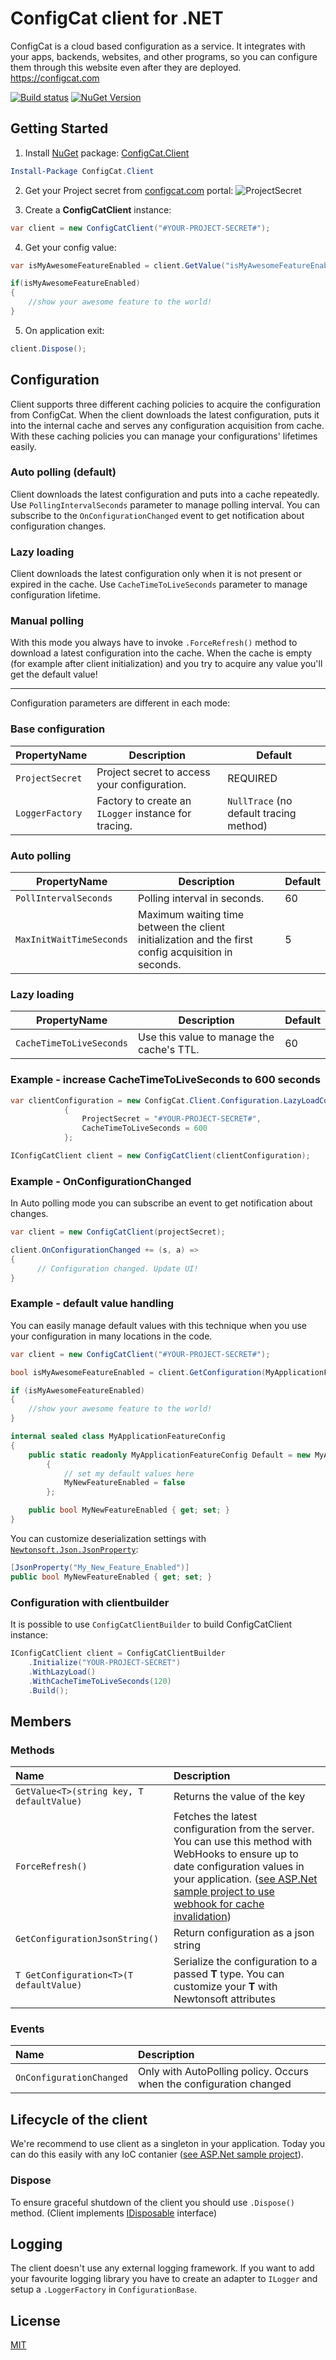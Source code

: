# ConfigCat client for .NET
ConfigCat is a cloud based configuration as a service. It integrates with your apps, backends, websites, and other programs, so you can configure them through this website even after they are deployed.
https://configcat.com  

[![Build status](https://ci.appveyor.com/api/projects/status/lbvu9ttawoioaprg?svg=true)](https://ci.appveyor.com/project/ConfigCat/.net-sdk) [![NuGet Version](https://buildstats.info/nuget/ConfigCat.Client)](https://www.nuget.org/packages/ConfigCat.Client/)
## Getting Started

 1. Install [NuGet](http://docs.nuget.org/docs/start-here/using-the-package-manager-console) package: [ConfigCat.Client](https://www.nuget.org/packages/ConfigCat.Client)
 ```PowerShell
 Install-Package ConfigCat.Client
 ```
 2. Get your Project secret from [configcat.com](https://configcat.com) portal:
![ProjectSecret](https://raw.githubusercontent.com/ConfigCat/.net-sdk/master/media/readme02.png  "ProjectSecret")

 3. Create a **ConfigCatClient** instance:
```c#
var client = new ConfigCatClient("#YOUR-PROJECT-SECRET#");
```
 4. Get your config value:
```c#
var isMyAwesomeFeatureEnabled = client.GetValue("isMyAwesomeFeatureEnabled", false);

if(isMyAwesomeFeatureEnabled)
{
    //show your awesome feature to the world!
}
```
5. On application exit:
``` c#
client.Dispose();
```

## Configuration
Client supports three different caching policies to acquire the configuration from ConfigCat. When the client downloads the latest configuration, puts it into the internal cache and serves any configuration acquisition from cache. With these caching policies you can manage your configurations' lifetimes easily.

### Auto polling (default)
Client downloads the latest configuration and puts into a cache repeatedly. Use ```PollingIntervalSeconds``` parameter to manage polling interval.
You can subscribe to the ```OnConfigurationChanged``` event to get notification about configuration changes. 

### Lazy loading
Client downloads the latest configuration only when it is not present or expired in the cache. Use ```CacheTimeToLiveSeconds``` parameter to manage configuration lifetime.

### Manual polling
With this mode you always have to invoke ```.ForceRefresh()``` method to download a latest configuration into the cache. When the cache is empty (for example after client initialization) and you try to acquire any value you'll get the default value!

---

Configuration parameters are different in each mode:
### Base configuration
| PropertyName        | Description           | Default  |
| --- | --- | --- |
| ```ProjectSecret```      | Project secret to access your configuration.  | REQUIRED |
| ```LoggerFactory``` | Factory to create an `ILogger` instance for tracing.        | `NullTrace` (no default tracing method) | 
### Auto polling
| PropertyName        | Description           | Default  |
| --- | --- | --- |
| ```PollIntervalSeconds ```      | Polling interval in seconds.|   60 | 
| ```MaxInitWaitTimeSeconds```      | Maximum waiting time between the client initialization and the first config acquisition in seconds.|   5 |
### Lazy loading
| PropertyName        | Description           | Default  |
| --- | --- | --- | 
| ```CacheTimeToLiveSeconds```      | Use this value to manage the cache's TTL. |   60 |

### Example - increase CacheTimeToLiveSeconds to 600 seconds
``` c#
var clientConfiguration = new ConfigCat.Client.Configuration.LazyLoadConfiguration
            {
                ProjectSecret = "#YOUR-PROJECT-SECRET#",
                CacheTimeToLiveSeconds = 600
            };

IConfigCatClient client = new ConfigCatClient(clientConfiguration);
```
### Example - OnConfigurationChanged 
In Auto polling mode you can subscribe an event to get notification about changes.
``` c#
var client = new ConfigCatClient(projectSecret);

client.OnConfigurationChanged += (s, a) => 
{
	  // Configuration changed. Update UI!
}
```
### Example - default value handling
You can easily manage default values with this technique when you use your configuration in many locations in the code.
``` c#
var client = new ConfigCatClient("#YOUR-PROJECT-SECRET#");

bool isMyAwesomeFeatureEnabled = client.GetConfiguration(MyApplicationFeatureConfig.Default).MyNewFeatureEnabled;

if (isMyAwesomeFeatureEnabled)
{
	//show your awesome feature to the world!
}

internal sealed class MyApplicationFeatureConfig
{
	public static readonly MyApplicationFeatureConfig Default = new MyApplicationFeatureConfig
		{
			// set my default values here
			MyNewFeatureEnabled = false
		};

	public bool MyNewFeatureEnabled { get; set; }
}
```
You can customize deserialization settings with [```Newtonsoft.Json.JsonProperty```](https://www.newtonsoft.com/json/help/html/JsonPropertyName.htm):
``` c#
[JsonProperty("My_New_Feature_Enabled")]
public bool MyNewFeatureEnabled { get; set; }
```
### Configuration with clientbuilder
It is possible to use ```ConfigCatClientBuilder``` to build ConfigCatClient instance:

``` c#
IConfigCatClient client = ConfigCatClientBuilder
	.Initialize("YOUR-PROJECT-SECRET")
	.WithLazyLoad()
	.WithCacheTimeToLiveSeconds(120)
	.Build();
```

## Members
### Methods
| Name        | Description           |
| :------- | :--- |
| ``` GetValue<T>(string key, T defaultValue) ``` | Returns the value of the key |
| ``` ForceRefresh() ``` | Fetches the latest configuration from the server. You can use this method with WebHooks to ensure up to date configuration values in your application. ([see ASP.Net sample project to use webhook for cache invalidation](https://github.com/ConfigCat/.net-sdk/blob/master/samples/ASP.NETCore/WebApplication/Controllers/BackdoorController.cs)) |
| ``` GetConfigurationJsonString() ``` | Return configuration as a json string |
| ``` T GetConfiguration<T>(T defaultValue) ``` | Serialize the configuration to a passed **T** type. You can customize your **T** with Newtonsoft attributes |
### Events
| Name        | Description           |
| :------- | :--- |
| ``` OnConfigurationChanged ``` | Only with AutoPolling policy. Occurs when the configuration changed |


## Lifecycle of the client
We're recommend to use client as a singleton in your application. Today you can do this easily with any IoC contanier ([see ASP.Net sample project](https://github.com/ConfigCat/.net-sdk/blob/master/samples/ASP.NETCore/WebApplication/Startup.cs#L25)).
### Dispose
To ensure graceful shutdown of the client you should use ```.Dispose()``` method. (Client implements [IDisposable](https://msdn.microsoft.com/en-us/library/system.idisposable(v=vs.110).aspx) interface)
 
## Logging
The client doesn't use any external logging framework. If you want to add your favourite logging library you have to create an adapter to ```ILogger``` and setup a ```.LoggerFactory``` in ```ConfigurationBase```.

## License
[MIT](https://raw.githubusercontent.com/ConfigCat/.net-sdk/master/LICENSE)
